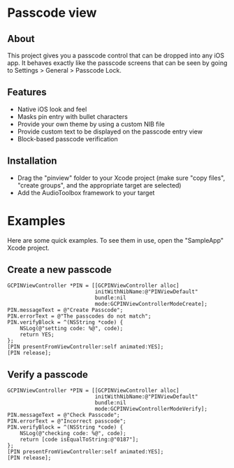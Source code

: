 # Passcode view

## About

This project gives you a passcode control that can be dropped into any iOS app. It behaves exactly like the passcode screens that can be seen by going to Settings > General > Passcode Lock.

## Features

- Native iOS look and feel
- Masks pin entry with bullet characters
- Provide your own theme by using a custom NIB file
- Provide custom text to be displayed on the passcode entry view
- Block-based passcode verification

## Installation

- Drag the "pinview" folder to your Xcode project (make sure "copy files", "create groups", and the appropriate target are selected)
- Add the AudioToolbox framework to your target

# Examples

Here are some quick examples. To see them in use, open the "SampleApp" Xcode project.

## Create a new passcode

````objc
GCPINViewController *PIN = [[GCPINViewController alloc]
                            initWithNibName:@"PINViewDefault"
                            bundle:nil
                            mode:GCPINViewControllerModeCreate];
PIN.messageText = @"Create Passcode";
PIN.errorText = @"The passcodes do not match";
PIN.verifyBlock = ^(NSString *code) {
    NSLog(@"setting code: %@", code);
    return YES;
};
[PIN presentFromViewController:self animated:YES];
[PIN release];
````

## Verify a passcode

````objc
GCPINViewController *PIN = [[GCPINViewController alloc]
                            initWithNibName:@"PINViewDefault"
                            bundle:nil
                            mode:GCPINViewControllerModeVerify];
PIN.messageText = @"Check Passcode";
PIN.errorText = @"Incorrect passcode";
PIN.verifyBlock = ^(NSString *code) {
    NSLog(@"checking code: %@", code);
    return [code isEqualToString:@"0187"];
};
[PIN presentFromViewController:self animated:YES];
[PIN release];
````
